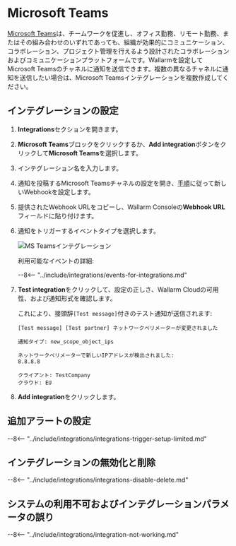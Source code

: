 # Microsoft Teams

[Microsoft Teams](https://www.microsoft.com/en-us/microsoft-teams/group-chat-software)は、チームワークを促進し、オフィス勤務、リモート勤務、またはその組み合わせのいずれであっても、組織が効果的にコミュニケーション、コラボレーション、プロジェクト管理を行えるよう設計されたコラボレーションおよびコミュニケーションプラットフォームです。Wallarmを設定してMicrosoft Teamsのチャネルに通知を送信できます。複数の異なるチャネルに通知を送信したい場合は、Microsoft Teamsインテグレーションを複数作成してください。

## インテグレーションの設定

1. **Integrations**セクションを開きます。
1. **Microsoft Teams**ブロックをクリックするか、**Add integration**ボタンをクリックして**Microsoft Teams**を選択します。
1. インテグレーション名を入力します。
1. 通知を投稿するMicrosoft Teamsチャネルの設定を開き、[手順](https://docs.microsoft.com/en-us/microsoftteams/platform/webhooks-and-connectors/how-to/add-incoming-webhook)に従って新しいWebhookを設定します。
1. 提供されたWebhook URLをコピーし、Wallarm Consoleの**Webhook URL**フィールドに貼り付けます。
1. 通知をトリガーするイベントタイプを選択します。

      ![MS Teamsインテグレーション](../../../images/user-guides/settings/integrations/add-ms-teams-integration.png)
    
      利用可能なイベントの詳細:
      
      --8<-- "../include/integrations/events-for-integrations.md"

1. **Test integration**をクリックして、設定の正しさ、Wallarm Cloudの可用性、および通知形式を確認します。

      これにより、接頭辞`[Test message]`付きのテスト通知が送信されます:

      ```
      [Test message] [Test partner] ネットワークペリメーターが変更されました

      通知タイプ: new_scope_object_ips

      ネットワークペリメーターで新しいIPアドレスが検出されました:
      8.8.8.8

      クライアント: TestCompany
      クラウド: EU
      ```

1. **Add integration**をクリックします。

## 追加アラートの設定

--8<-- "../include/integrations/integrations-trigger-setup-limited.md"

## インテグレーションの無効化と削除

--8<-- "../include/integrations/integrations-disable-delete.md"

## システムの利用不可およびインテグレーションパラメータの誤り

--8<-- "../include/integrations/integration-not-working.md"